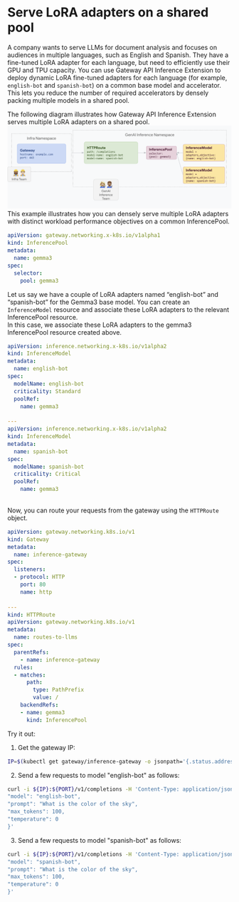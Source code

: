 # Serve LoRA adapters on a shared pool
A company wants to serve LLMs for document analysis and focuses on audiences in multiple languages, such as English and Spanish.
They have a fine-tuned LoRA adapter for each language, but need to efficiently use their GPU and TPU capacity.
You can use Gateway API Inference Extension to deploy dynamic LoRA fine-tuned adapters for each language (for example, `english-bot` and `spanish-bot`) on a common base model and accelerator.
This lets you reduce the number of required accelerators by densely packing multiple models in a shared pool.

The following diagram illustrates how Gateway API Inference Extension serves multiple LoRA adapters on a shared pool.
![Serving LoRA adapters on a shared pool](../images/serve-LoRA-adapters.png)
This example illustrates how you can densely serve multiple LoRA adapters with distinct workload performance objectives on a common InferencePool.
```yaml
apiVersion: gateway.networking.x-k8s.io/v1alpha1
kind: InferencePool
metadata:
  name: gemma3
spec:
  selector:
    pool: gemma3
```
Let us say we have a couple of LoRA adapters named “english-bot” and “spanish-bot” for the Gemma3 base model.
You can create an `InferenceModel` resource and associate these LoRA adapters to the relevant InferencePool resource.  
In this case, we associate these LoRA adapters to the gemma3 InferencePool resource created above.

```yaml
apiVersion: inference.networking.x-k8s.io/v1alpha2
kind: InferenceModel
metadata:
  name: english-bot
spec:
  modelName: english-bot
  criticality: Standard
  poolRef:
    name: gemma3
        
---
apiVersion: inference.networking.x-k8s.io/v1alpha2
kind: InferenceModel
metadata:
  name: spanish-bot
spec:
  modelName: spanish-bot
  criticality: Critical
  poolRef:
    name: gemma3
    
```
Now, you can route your requests from the gateway using the `HTTPRoute` object.
```yaml
apiVersion: gateway.networking.k8s.io/v1
kind: Gateway
metadata:
  name: inference-gateway
spec:
  listeners:
  - protocol: HTTP
    port: 80
    name: http

---
kind: HTTPRoute
apiVersion: gateway.networking.k8s.io/v1
metadata:
  name: routes-to-llms
spec:
  parentRefs:
    - name: inference-gateway
  rules:
  - matches:
      path:
        type: PathPrefix
        value: /
    backendRefs:
    - name: gemma3
      kind: InferencePool
```

Try it out:

1. Get the gateway IP:
```bash
IP=$(kubectl get gateway/inference-gateway -o jsonpath='{.status.addresses[0].value}'); PORT=80
```
2. Send a few requests to model "english-bot" as follows:
```bash
curl -i ${IP}:${PORT}/v1/completions -H 'Content-Type: application/json' -d '{
"model": "english-bot",
"prompt": "What is the color of the sky",
"max_tokens": 100,
"temperature": 0
}'
```
3. Send a few requests to model "spanish-bot" as follows:
```bash
curl -i ${IP}:${PORT}/v1/completions -H 'Content-Type: application/json' -d '{
"model": "spanish-bot",
"prompt": "What is the color of the sky",
"max_tokens": 100,
"temperature": 0
}'
```